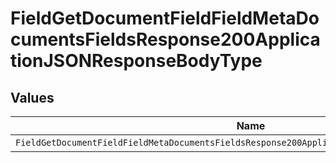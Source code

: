 # FieldGetDocumentFieldFieldMetaDocumentsFieldsResponse200ApplicationJSONResponseBodyType


## Values

| Name                                                                                           | Value                                                                                          |
| ---------------------------------------------------------------------------------------------- | ---------------------------------------------------------------------------------------------- |
| `FieldGetDocumentFieldFieldMetaDocumentsFieldsResponse200ApplicationJSONResponseBodyTypeRadio` | radio                                                                                          |